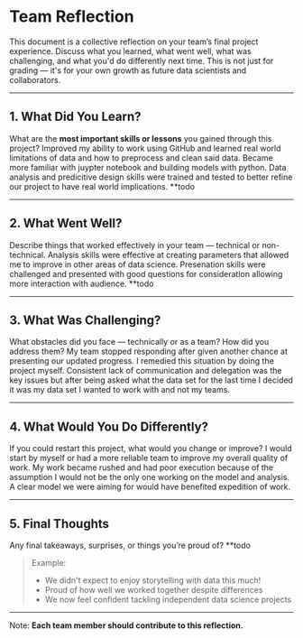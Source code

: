 # Team Reflection

This document is a collective reflection on your team’s final project experience. Discuss what you learned, what went well, what was challenging, and what you'd do differently next time. This is not just for grading — it's for your own growth as future data scientists and collaborators.

---

## 1. What Did You Learn?

What are the **most important skills or lessons** you gained through this project?
Improved my ability to work using GitHub and learned real world limitations of data and how to preprocess and clean said data.
Became more familiar with juypter notebook and building models with python.
Data analysis and predicitive design skills were trained and tested to better refine our project to have real world implications. **todo


---

## 2. What Went Well?

Describe things that worked effectively in your team — technical or non-technical.
Analysis skills were effective at creating parameters that allowed me to improve in other areas of data science.
Presenation skills were challenged and presented with good questions for consideration allowing more interaction with audience. **todo

---

## 3.  What Was Challenging?

What obstacles did you face — technically or as a team? How did you address them?
My team stopped responding after given another chance at presenting our updated progress. I remedied this situation by doing the project myself. Consistent lack of communication and delegation was the key issues but after being asked what the data set for the last time I decided it was my data set I wanted to work with and not my teams.


---

## 4. What Would You Do Differently?

If you could restart this project, what would you change or improve?
I would start by myself or had a more reliable team to improve my overall quality of work. My work became rushed and had poor execution because of the assumption I would not be the only one working on the model and analysis. A clear model we were aiming for would have benefited expedition of work.

---

## 5. Final Thoughts

Any final takeaways, surprises, or things you’re proud of?
**todo
> Example:
> - We didn't expect to enjoy storytelling with data this much!
> - Proud of how well we worked together despite differences
> - We now feel confident tackling independent data science projects

---

Note: **Each team member should contribute to this reflection.** 
